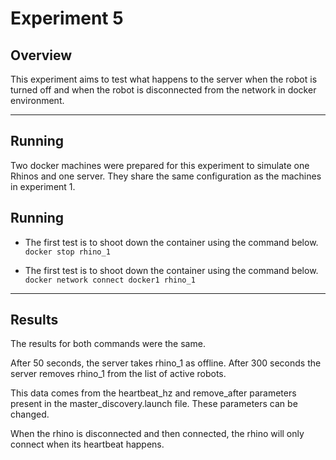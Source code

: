 # Experiment 5

## Overview

This experiment aims to test what happens to the server when the robot is turned off and when the robot is disconnected from the network in docker environment.

---

## Running

Two docker machines were prepared for this experiment to simulate one Rhinos and one server.
They share the same configuration as the machines in experiment 1.


## Running
- The first test is to shoot down the container using the command below.       
``
docker stop rhino_1
``

- The first test is to shoot down the container using the command below.       
``
docker network connect docker1 rhino_1
``



---

## Results

The results for both commands were the same. 

After 50 seconds, the server takes rhino_1 as offline. After 300 seconds the server removes rhino_1 from the list of active robots.

This data comes from the heartbeat_hz and remove_after parameters present in the master_discovery.launch file. These parameters can be changed.

When the rhino is disconnected and then connected, the rhino will only connect when its heartbeat happens.


